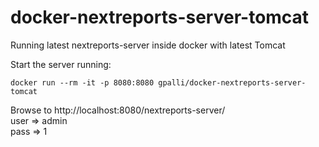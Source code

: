 # docker-nextreports-server-tomcat
Running latest nextreports-server inside docker with latest Tomcat

Start the server running:

```
docker run --rm -it -p 8080:8080 gpalli/docker-nextreports-server-tomcat
```

Browse to http://localhost:8080/nextreports-server/<br>
user => admin<br>
pass => 1
